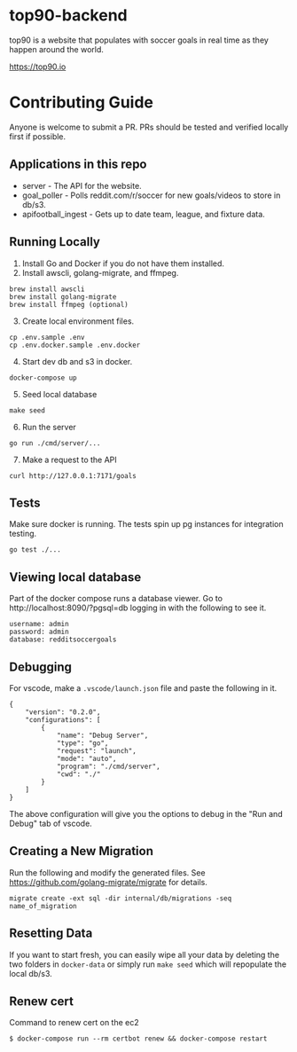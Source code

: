 # top90-backend

top90 is a website that populates with soccer goals in real time as they happen around the world.

https://top90.io

# Contributing Guide
Anyone is welcome to submit a PR. PRs should be tested and verified locally first if possible.

## Applications in this repo
- server - The API for the website.
- goal_poller - Polls reddit.com/r/soccer for new goals/videos to store in db/s3.
- apifootball_ingest - Gets up to date team, league, and fixture data.

## Running Locally
1. Install Go and Docker if you do not have them installed.
2. Install awscli, golang-migrate, and ffmpeg.
```
brew install awscli
brew install golang-migrate
brew install ffmpeg (optional)
```
3. Create local environment files.
```
cp .env.sample .env
cp .env.docker.sample .env.docker
```
4. Start dev db and s3 in docker.
```
docker-compose up
```
5. Seed local database
```
make seed
```
6. Run the server
```
go run ./cmd/server/...
```
7. Make a request to the API
```
curl http://127.0.0.1:7171/goals
```

## Tests
Make sure docker is running. The tests spin up pg instances for integration testing.
```
go test ./...
```

## Viewing local database
Part of the docker compose runs a database viewer. Go to http://localhost:8090/?pgsql=db logging in with the following to see it.
```
username: admin
password: admin
database: redditsoccergoals
```

## Debugging
For vscode, make a `.vscode/launch.json` file and paste the following in it.
```
{
    "version": "0.2.0",
    "configurations": [
        {
            "name": "Debug Server",
            "type": "go",
            "request": "launch",
            "mode": "auto",
            "program": "./cmd/server",
            "cwd": "./"
        }
    ]
}
```
The above configuration will give you the options to debug in the "Run and Debug" tab of vscode.

## Creating a New Migration
Run the following and modify the generated files. See https://github.com/golang-migrate/migrate for details.
```
migrate create -ext sql -dir internal/db/migrations -seq name_of_migration
```

## Resetting Data
If you want to start fresh, you can easily wipe all your data by deleting the two folders in `docker-data` or simply run `make seed` which will repopulate the local db/s3. 

## Renew cert
Command to renew cert on the ec2
```
$ docker-compose run --rm certbot renew && docker-compose restart
```
